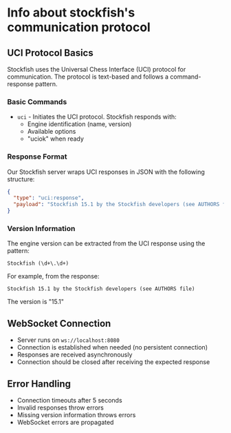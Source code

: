 # Info about stockfish's communication protocol

## UCI Protocol Basics

Stockfish uses the Universal Chess Interface (UCI) protocol for communication. The protocol is text-based and follows a command-response pattern.

### Basic Commands

- `uci` - Initiates the UCI protocol. Stockfish responds with:
  - Engine identification (name, version)
  - Available options
  - "uciok" when ready

### Response Format

Our Stockfish server wraps UCI responses in JSON with the following structure:
```json
{
  "type": "uci:response",
  "payload": "Stockfish 15.1 by the Stockfish developers (see AUTHORS file)"
}
```

### Version Information

The engine version can be extracted from the UCI response using the pattern:
```
Stockfish (\d+\.\d+)
```

For example, from the response:
```
Stockfish 15.1 by the Stockfish developers (see AUTHORS file)
```
The version is "15.1"

## WebSocket Connection

- Server runs on `ws://localhost:8080`
- Connection is established when needed (no persistent connection)
- Responses are received asynchronously
- Connection should be closed after receiving the expected response

## Error Handling

- Connection timeouts after 5 seconds
- Invalid responses throw errors
- Missing version information throws errors
- WebSocket errors are propagated

